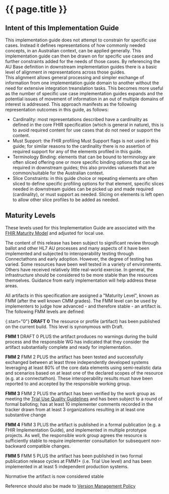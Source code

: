 # {{ page.title }}

## Intent of this Implementation Guide
This implementation guide does not attempt to constrain for specific use cases. 
Instead it defines representations of how commonly needed concepts, in an Australian context, can be applied generally.
This implementation guide can then be drawn on for specific use cases and further constraints added for the needs of those cases.
By referencing the AU Base definition in downstream implementation guides there is a basic level of alignment in representations across those guides.  
This alignment allows general processing and simpler exchange of information from one implementation guide domain to another without the need for extensive integration treanslation tasks.
This becomes more useful as the number of specific use case implementation guides expands and the potential issues of movement of information in an out of multiple domains of interest is addressed.
This approach manifests as the following representation outcomes in this guide, as follows:
* Cardinality:  most representations described have a cardinality as defined in the core FHIR specification (which is general in nature), this is to avoid required content for use cases that do not need or support the content.
* Must Support: the FHIR profiling Must Support flags is not used in this guide; for similar reasons to the cardinality there is no assertion of required support for any of the elements profiled in this guide.
* Terminology Binding: elements that can be bound to terminology are often sliced offering one or more specific binding options that can be required in downstream guides; this also provides valuesets that are common/suitable for the Australian context. 
* Slice Constraints: in this guide choice or repeating elements are often sliced to define specific profiling options for that element, specific slices needed in downstream guides can be picked up and made required (cardinality), or must support as needed. Slicing on elements is left open to allow other slice profiles to be added as needed.

## Maturity Levels 
These levels used for this Implementation Guide are associated with the [FHIR Maturity Model](http://build.fhir.org/versions.html#maturity) and adjusted for local use.

The content of this release has been subject to significant review through ballot and other HL7 AU processes and many aspects of it have been implemented and 
subjected to interoperability testing through Connectathons and early adoption. However, the degree of testing has varied. Some resources have been well tested 
in a variety of environments. Others have received relatively little real-world exercise. In general, the infrastructure should be considered to be more stable 
than the resources themselves. Guidance from early implementation will help address these areas.

All artifacts in this specification are assigned a "Maturity Level", known as FMM (after the well known CMM  grades). The FMM level can be used by implementers to judge how advanced - and therefore stable - an artifact is. 
The following FMM levels are defined:

{:start="0"}
**DRAFT 0** The resource or profile (artifact) has been published on the current build. This level is synonymous with Draft.

**FMM 1** DRAFT 0 PLUS the artifact produces no warnings during the build process and the responsible WG has indicated that they consider the artifact substantially complete and ready for implementation. 

**FMM 2** FMM 2 PLUS the artifact has been tested and successfully exchanged between at least three independently developed systems leveraging at least 80% of the core data elements using semi-realistic data and scenarios based on at least one of the declared scopes of the resource (e.g. at a connectathon). These interoperability results must have been reported to and accepted by the responsible working group.

**FMM 3** FMM 2 PLUS the artifact has been verified by the work group as meeting the [Trial Use Quality Guidelines](http://wiki.hl7.org/index.php?title=DSTU_2_QA_guidelines) and has been subject to a round of formal balloting; has at least 10 implementer comments recorded in the tracker drawn from at least 3 organizations resulting in at least one substantive change

**FMM 4** FMM 3 PLUS the artifact is published in a formal publication (e.g. a FHIR Implementation Guide), and implemented in multiple prototype projects. As well, the responsible work group agrees the resource is sufficiently stable to require implementer consultation for subsequent non-backward compatible changes.

**FMM 5** FMM 5 PLUS the artifact has been published in two formal publication release cycles at FMM1+ (i.e. Trial Use level) and has been implemented in at least 5 independent production systems.

Normative the artifact is now considered stable

Reference should also be made to [Version Management Policy](http://build.fhir.org/versions.html)